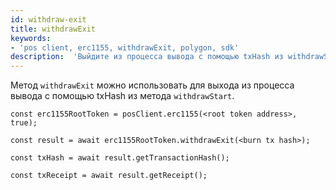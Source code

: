 ```yaml
---
id: withdraw-exit
title: withdrawExit
keywords:
- 'pos client, erc1155, withdrawExit, polygon, sdk'
description:  'Выйдите из процесса вывода с помощью txHash из withdrawStart.'
---
```


Метод `withdrawExit` можно использовать для выхода из процесса вывода с помощью txHash из метода `withdrawStart`.

```
const erc1155RootToken = posClient.erc1155(<root token address>, true);

const result = await erc1155RootToken.withdrawExit(<burn tx hash>);

const txHash = await result.getTransactionHash();

const txReceipt = await result.getReceipt();

```
